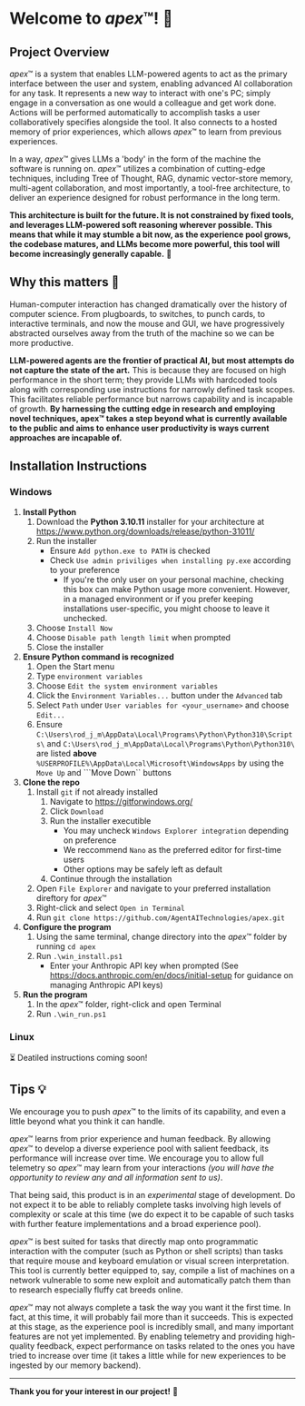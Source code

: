 # Welcome to *apex*™! 🚀

## Project Overview
*apex*™ is a system that enables LLM-powered agents to act as the primary interface between the user and system, enabling advanced AI collaboration for any task. It represents a new way to interact with one's PC; simply engage in a conversation as one would a colleague and get work done. Actions will be performed automatically to accomplish tasks a user collaboratively specifies alongside the tool. It also connects to a hosted memory of prior experiences, which allows *apex*™ to learn from previous experiences. 

In a way, *apex*™ gives LLMs a 'body' in the form of the machine the software is running on. *apex*™ utilizes a combination of cutting-edge techniques, including Tree of Thought, RAG, dynamic vector-store memory, multi-agent collaboration, and most importantly, a tool-free architecture, to deliver an experience designed for robust performance in the long term. 

__This architecture is built for the future. It is not constrained by fixed tools, and leverages LLM-powered soft reasoning wherever possible. This means that while it may stumble a bit now, as the experience pool grows, the codebase matures, and LLMs become more powerful, this tool will become increasingly generally capable.__ 🌱

## Why this matters 🌟

Human-computer interaction has changed dramatically over the history of computer science. From plugboards, to switches, to punch cards, to interactive terminals, and now the mouse and GUI, we have progressively abstracted ourselves away from the truth of the machine so we can be more productive. 

__LLM-powered agents are the frontier of practical AI, but most attempts do not capture the state of the art.__ This is because they are focused on high performance in the short term; they provide LLMs with hardcoded tools along with corresponding use instructions for narrowly defined task scopes. This facilitates reliable performance but narrows capability and is incapable of growth. __By harnessing the cutting edge in research and employing novel techniques, apex™ takes a step beyond what is currently available to the public and aims to enhance user productivity is ways current approaches are incapable of.__

## Installation Instructions

### Windows
1. __Install Python__
    1. Download the __Python 3.10.11__ installer for your architecture at https://www.python.org/downloads/release/python-31011/
    2. Run the installer
        - Ensure ```Add python.exe to PATH``` is checked
        - Check ```Use admin priviliges when installing py.exe``` according to your preference
            - If you're the only user on your personal machine, checking this box can make Python usage more convenient. However, in a managed environment or if you prefer keeping installations user-specific, you might choose to leave it unchecked.
    3. Choose ```Install Now```
    4. Choose ```Disable path length limit``` when prompted
    5. Close the installer
2. __Ensure Python command is recognized__
    1. Open the Start menu
    2. Type ```environment variables```
    3. Choose ```Edit the system environment variables```
    4. Click the ```Environment Variables...``` button under the ```Advanced``` tab
    5. Select ```Path``` under ```User variables for <your_username>``` and choose ```Edit...```
    6. Ensure ```C:\Users\rod_j_m\AppData\Local\Programs\Python\Python310\Scripts\``` and ```C:\Users\rod_j_m\AppData\Local\Programs\Python\Python310\``` are listed __above__ ```%USERPROFILE%\AppData\Local\Microsoft\WindowsApps``` by using the ```Move Up``` and ```Move Down`` buttons
3. __Clone the repo__
    1. Install ```git``` if not already installed
        1. Navigate to https://gitforwindows.org/
        2. Click ```Download```
        3. Run the installer executible
            - You may uncheck ```Windows Explorer integration``` depending on preference
            - We reccommend ```Nano``` as the preferred editor for first-time users
            - Other options may be safely left as default
        4. Continue through the installation
    2. Open ```File Explorer``` and navigate to your preferred installation direftory for *apex*™
    3. Right-click and select ```Open in Terminal```
    4. Run ```git clone https://github.com/AgentAITechnologies/apex.git```
4. __Configure the program__
    1. Using the same terminal, change directory into the *apex*™ folder by running ```cd apex```
    2. Run ```.\win_install.ps1```
        - Enter your Anthropic API key when prompted (See https://docs.anthropic.com/en/docs/initial-setup for guidance on managing Anthropic API keys)
5. __Run the program__
    1. In the *apex*™ folder, right-click and open Terminal
    1. Run ```.\win_run.ps1```

### Linux
⏳ Deatiled instructions coming soon!

## Tips 💡
We encourage you to push *apex*™ to the limits of its capability, and even a little beyond what you think it can handle.

*apex*™ learns from prior experience and human feedback. By allowing *apex*™ to develop a diverse experience pool with salient feedback, its performance will increase over time. We encourage you to allow full telemetry so *apex*™ may learn from your interactions *(you will have the opportunity to review any and all information sent to us)*.

That being said, this product is in an *experimental* stage of development. Do not expect it to be able to reliably complete tasks involving high levels of complexity or scale at this time (we do expect it to be capable of such tasks with further feature implementations and a broad experience pool).

*apex*™ is best suited for tasks that directly map onto programmatic interaction with the computer (such as Python or shell scripts) than tasks that require mouse and keyboard emulation or visual screen interpretation. This tool is currently better equipped to, say, compile a list of machines on a network vulnerable to some new exploit and automatically patch them than to research especially fluffy cat breeds online.

*apex*™ may not always complete a task the way you want it the first time. In fact, at this time, it will probably fail more than it succeeds. This is expected at this stage, as the experience pool is incredibly small, and many important features are not yet implemented. By enabling telemetry and providing high-quality feedback, expect performance on tasks related to the ones you have tried to increase over time (it takes a little while for new experiences to be ingested by our memory backend).


---

__Thank you for your interest in our project!__ 🙏